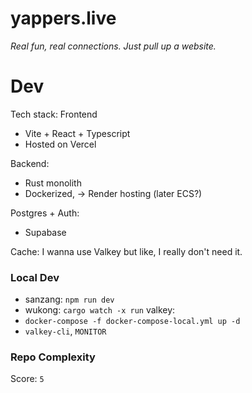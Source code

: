 # yappers.live
*Real fun, real connections. Just pull up a website.*



# Dev
Tech stack:
Frontend
- Vite + React + Typescript
- Hosted on Vercel

Backend:
- Rust monolith
- Dockerized, -> Render hosting
(later ECS?)

Postgres + Auth:
- Supabase

Cache:
I wanna use Valkey but like, I really don't need it.


### Local Dev
- sanzang: `npm run dev`
- wukong: `cargo watch -x run`
valkey: 
- `docker-compose -f docker-compose-local.yml up -d`
- `valkey-cli`, `MONITOR`

### Repo Complexity
Score: `5`
